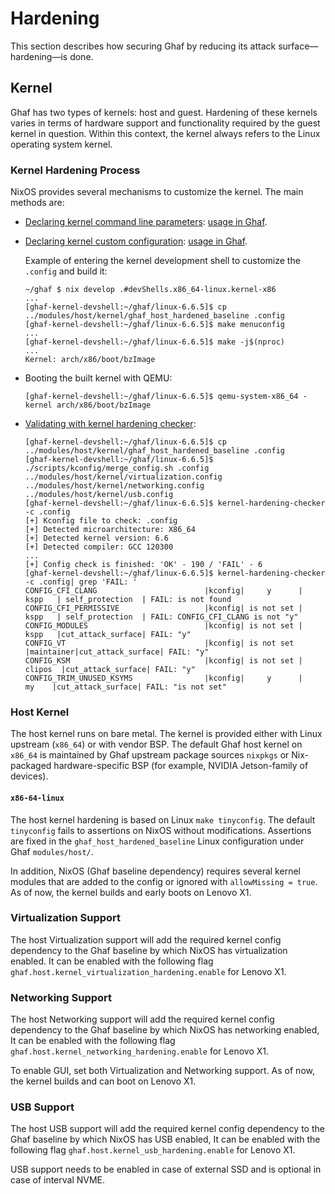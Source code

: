 <!--
    Copyright 2022-2024 TII (SSRC) and the Ghaf contributors
    SPDX-License-Identifier: CC-BY-SA-4.0
-->

# Hardening

This section describes how securing Ghaf by reducing its attack surface—hardening—is done.


## Kernel

Ghaf has two types of kernels: host and guest. Hardening of these kernels varies in terms of hardware support and functionality required by the guest kernel in question. Within this context, the kernel always refers to the Linux operating system kernel.


### Kernel Hardening Process

NixOS provides several mechanisms to customize the kernel. The main methods are:

* [Declaring kernel command line parameters](https://nixos.wiki/wiki/Linux_kernel#Custom_kernel_commandline): [usage in Ghaf](https://github.com/search?q=repo%3Atiiuae%2Fghaf%20kernelparams&type=code).
* [Declaring kernel custom configuration](https://nixos.org/manual/nixos/stable/#sec-linux-config-customizing): [usage in Ghaf](https://github.com/tiiuae/ghaf/blob/main/modules/host/kernel.nix).
    
    Example of entering the kernel development shell to customize the `.config` and build it:

  ```
  ~/ghaf $ nix develop .#devShells.x86_64-linux.kernel-x86
  ...
  [ghaf-kernel-devshell:~/ghaf/linux-6.6.5]$ cp ../modules/host/kernel/ghaf_host_hardened_baseline .config
  [ghaf-kernel-devshell:~/ghaf/linux-6.6.5]$ make menuconfig
  ...
  [ghaf-kernel-devshell:~/ghaf/linux-6.6.5]$ make -j$(nproc)
  ...
  Kernel: arch/x86/boot/bzImage
  ```

* Booting the built kernel with QEMU:

  ```
  [ghaf-kernel-devshell:~/ghaf/linux-6.6.5]$ qemu-system-x86_64 -kernel arch/x86/boot/bzImage
  ```

* [Validating with kernel hardening checker](https://github.com/a13xp0p0v/kernel-hardening-checker):

  ```
  [ghaf-kernel-devshell:~/ghaf/linux-6.6.5]$ cp ../modules/host/kernel/ghaf_host_hardened_baseline .config
  [ghaf-kernel-devshell:~/ghaf/linux-6.6.5]$ ./scripts/kconfig/merge_config.sh .config ../modules/host/kernel/virtualization.config ../modules/host/kernel/networking.config ../modules/host/kernel/usb.config
  [ghaf-kernel-devshell:~/ghaf/linux-6.6.5]$ kernel-hardening-checker -c .config
  [+] Kconfig file to check: .config
  [+] Detected microarchitecture: X86_64
  [+] Detected kernel version: 6.6
  [+] Detected compiler: GCC 120300
  ...
  [+] Config check is finished: 'OK' - 190 / 'FAIL' - 6
  [ghaf-kernel-devshell:~/ghaf/linux-6.6.5]$ kernel-hardening-checker -c .config| grep 'FAIL: '
  CONFIG_CFI_CLANG                        |kconfig|     y      |   kspp   | self_protection  | FAIL: is not found
  CONFIG_CFI_PERMISSIVE                   |kconfig| is not set |   kspp   | self_protection  | FAIL: CONFIG_CFI_CLANG is not "y"
  CONFIG_MODULES                          |kconfig| is not set |   kspp   |cut_attack_surface| FAIL: "y"
  CONFIG_VT                               |kconfig| is not set |maintainer|cut_attack_surface| FAIL: "y"
  CONFIG_KSM                              |kconfig| is not set |  clipos  |cut_attack_surface| FAIL: "y"
  CONFIG_TRIM_UNUSED_KSYMS                |kconfig|     y      |    my    |cut_attack_surface| FAIL: "is not set"
  ```


### Host Kernel

The host kernel runs on bare metal. The kernel is provided either with Linux upstream (`x86_64`) or with vendor BSP. The default Ghaf host kernel on `x86_64` is maintained by Ghaf upstream package sources `nixpkgs` or Nix-packaged hardware-specific BSP (for example, NVIDIA Jetson-family of devices).


#### `x86-64-linux`

The host kernel hardening is based on Linux `make tinyconfig`. The default `tinyconfig` fails to assertions on NixOS without modifications. Assertions are fixed in the `ghaf_host_hardened_baseline` Linux configuration under Ghaf `modules/host/`.

In addition, NixOS (Ghaf baseline dependency) requires several kernel modules that are added to the config or ignored with `allowMissing = true`. As of now, the kernel builds and early boots on Lenovo X1.

### Virtualization Support

The host Virtualization support will add the required kernel config dependency to the Ghaf baseline by which NixOS has virtualization enabled. It can be enabled with the following flag `ghaf.host.kernel_virtualization_hardening.enable` for Lenovo X1.

### Networking Support

The host Networking support will add the required kernel config dependency to the Ghaf baseline by which NixOS has networking enabled, It can be enabled with the following flag `ghaf.host.kernel_networking_hardening.enable` for Lenovo X1.

To enable GUI, set both Virtualization and Networking support. As of now, the kernel builds and can boot on Lenovo X1.

### USB Support

The host USB support will add the required kernel config dependency to the Ghaf baseline by which NixOS has USB enabled, It can be enabled with the following flag `ghaf.host.kernel_usb_hardening.enable` for Lenovo X1.

USB support needs to be enabled in case of external SSD and is optional in case of interval NVME.